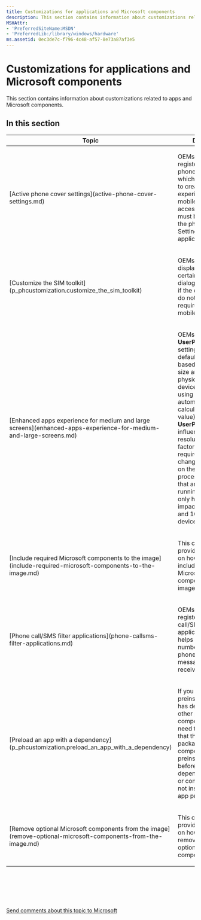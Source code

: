 ```yaml
---
title: Customizations for applications and Microsoft components
description: This section contains information about customizations related to apps and Microsoft components.
MSHAttr:
- 'PreferredSiteName:MSDN'
- 'PreferredLib:/library/windows/hardware'
ms.assetid: 0ec3de7c-f796-4c48-af57-8e73a87af3e5
---
```


# Customizations for applications and Microsoft components


This section contains information about customizations related to apps and Microsoft components.

## In this section


<table>
<colgroup>
<col width="50%" />
<col width="50%" />
</colgroup>
<thead>
<tr class="header">
<th>Topic</th>
<th>Description</th>
</tr>
</thead>
<tbody>
<tr class="odd">
<td><p>[Active phone cover settings](active-phone-cover-settings.md)</p></td>
<td><p>OEMs can create and register an active phone cover app, which allows partners to create a user experience with their mobile device cover accessories. This app must be preloaded on the phone as a Settings/CPL application.</p></td>
</tr>
<tr class="even">
<td><p>[Customize the SIM toolkit](p_phcustomization.customize_the_sim_toolkit)</p></td>
<td><p>OEMs can change the display duration for certain SIM toolkit UI dialogs or messages if the default values do not meet the requirements of the mobile operator.</p></td>
</tr>
<tr class="odd">
<td><p>[Enhanced apps experience for medium and large screens](enhanced-apps-experience-for-medium-and-large-screens.md)</p></td>
<td><p>OEMs can use the <strong>UserPreferenceWidth</strong> setting to override the default behavior based on the screen size and specify the physical width of the device (instead of using the automatically calculated <strong>HORZSIZE</strong> value). The value for <strong>UserPreferenceWidth</strong> influences the screen resolution scale factor. A reboot is required for the change to take effect on the chrome process or any apps that are already running. Note that this only has a meaningful impact on 720 x 1280 and 1080 x 1920 devices.</p></td>
</tr>
<tr class="even">
<td><p>[Include required Microsoft components to the image](include-required-microsoft-components-to-the-image.md)</p></td>
<td><p>This customization provides information on how partners can include the required Microsoft components in the OS image.</p></td>
</tr>
<tr class="odd">
<td><p>[Phone call/SMS filter applications](phone-callsms-filter-applications.md)</p></td>
<td><p>OEMs can build and register a phone call/SMS filter application, which helps reduce the number of unwanted phone calls and text messages that users receive.</p></td>
</tr>
<tr class="even">
<td><p>[Preload an app with a dependency](p_phcustomization.preload_an_app_with_a_dependency)</p></td>
<td><p>If you need to preinstall an app that has dependencies on other packages or components, you need to make sure that the other packages or components are preinstalled first before your app. If the dependent packages or components are not installed first, your app preinstall will fail.</p></td>
</tr>
<tr class="odd">
<td><p>[Remove optional Microsoft components from the image](remove-optional-microsoft-components-from-the-image.md)</p></td>
<td><p>This customization provides information on how partners can remove any of the optional Microsoft components.</p></td>
</tr>
</tbody>
</table>

 

 

 

[Send comments about this topic to Microsoft](mailto:wsddocfb@microsoft.com?subject=Documentation%20feedback%20%5Bp_phCustomization\p_phCustomization%5D:%20Customizations%20for%20applications%20and%20Microsoft%20components%20%20RELEASE:%20%289/7/2016%29&body=%0A%0APRIVACY%20STATEMENT%0A%0AWe%20use%20your%20feedback%20to%20improve%20the%20documentation.%20We%20don't%20use%20your%20email%20address%20for%20any%20other%20purpose,%20and%20we'll%20remove%20your%20email%20address%20from%20our%20system%20after%20the%20issue%20that%20you're%20reporting%20is%20fixed.%20While%20we're%20working%20to%20fix%20this%20issue,%20we%20might%20send%20you%20an%20email%20message%20to%20ask%20for%20more%20info.%20Later,%20we%20might%20also%20send%20you%20an%20email%20message%20to%20let%20you%20know%20that%20we've%20addressed%20your%20feedback.%0A%0AFor%20more%20info%20about%20Microsoft's%20privacy%20policy,%20see%20http://privacy.microsoft.com/default.aspx. "Send comments about this topic to Microsoft")





